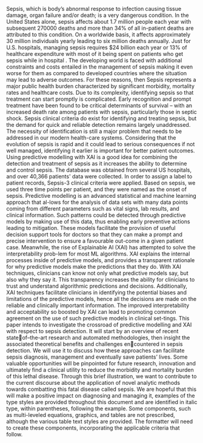 Sepsis, 
which is body’s abnormal response to infection 
causing tissue damage, organ failure and/or death; is a very 
dangerous condition. In the United States alone, sepsis affects 
about 1.7 million people each year with subsequent 270000 
deaths and more than 34% of all in-patient deaths are 
attributed to this condition. On a worldwide basis, it affects 
approximately 30 million individuals yearly leading to six 
million deaths annually. Just for U.S. hospitals, managing 
sepsis requires $24 billion each year or 13% of healthcare 
expenditure with most of it being spent on patients who get 
sepsis while in hospital . The developing world is faced with 
additional constraints and costs entailed in the management of 
sepsis making it even worse for them as compared to 
developed countries where the situation may lead to adverse 
outcomes. For these reasons, then Sepsis represents a major 
public health burden characterized by significant morbidity, 
mortality rates and healthcare costs. Due to its complexity, 
identifying sepsis so that treatment can start promptly is 
complicated. Early recognition and prompt treatment have 
been found to be critical determinants of survival – with an 
increased death rate among patients with sepsis, particularly 
those in septic shock. Sepsis clinical criteria do exist for 
identifying and treating sepsis, but the demand for quick and 
reliable detection remains largely unaddressed. The necessity 
of identification is still a major problem that needs to be 
addressed in our modern health-care systems. Considering 
that the evolution of sepsis is rapid and it could lead to serious 
consequences if not well managed, identifying it earlier is 
important for better patient outcomes. Using predictive 
modelling with XAI is a good idea for combining the detection 
and treatment of sepsis as it increases the ability to determine 
and control sepsis. The database was obtained from several 
US hospitals, and over 40,366 patients' data were collected. In 
order to assign a label to patient records, Sepsis-3 clinical 
criteria were applied.
Based on sepsis, we used three time points per patient, and 
they were named as the onset of sepsis. Predictive modelling
is an advanced statistical and machine learning approach that 
al-lows for the analysis of data sets with many data points 
coming from different parameters such as vital signs, lab 
results, and clinical information. Such patterns could be 
detected through predictive models by making use of this data, 
thus enabling early preventive actions leading to mitigation. 
These models facilitate the provision of useful decision 
support tools for doctors so that they can make a prompt and
precise intervention to ensure a favourable out-come in a 
given patient case.
Meanwhile, the rise of Explainable AI (XAI) has 
attempted to solve the interpretability prob-lem for most ML 
algorithms. XAI explains the internal processes inside of 
predictive models, and provides a transparent rationale for 
why predictive models make the predictions that they do. With 
XAI techniques, clinicians can know not only what predictive 
models say, but also why they say it. This transparency 
increases the ability for clinicians to trust and understand 
algorithmic predictions and decisions.
Additionally, XAI techniques facilitate clinicians in 
identifying the potential biases and limitations of the 
predictive models, hence all the decisions are made on the 
reliable and clinically important information. The improved 
interpretability and acceptability so boosted by XAI can lead 
to promoting common agreement on the use of such predictive 
models in clinical set-tings. This paper intends to investigate 
the crossroad of predictive modelling and XAI with respect to 
sepsis detection. It will start by an overview of recent stateof–the-art research and automated methodologies, then insight 
the associated theoretical benefits and challenges encountered in sepsis detection. We will use it to discuss how 
these approaches can facilitate sepsis diagnosis, management 
and eventually save patients’ lives. Some valuable 
opportunities will be pinpointed for future research, 
innovation and ultimately find a clinical utility to reduce the 
morbidity and mortality burden of this lethal disease. Through 
this brief illustration, we want to contribute to the current 
discourse about the application of novel analytic methods 
towards combatting this fatal disease called sepsis. We are 
hopeful that this will make a positive impact on diagnosing 
and managing it, examples of the type styles are provided 
throughout this document and are identified in italic type, 
within parentheses, following the example. Some 
components, such as multi-leveled equations, graphics, and 
tables are not prescribed, although the various table text styles 
are provided. The formatter will need to create these 
components, incorporating the applicable criteria that follow.

 
